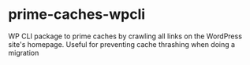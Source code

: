 # prime-caches-wpcli
WP CLI package to prime caches by crawling all links on the WordPress site's homepage. Useful for preventing cache thrashing when doing a migration
